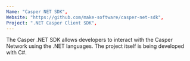 ```yaml
---
Name: "Casper NET SDK",
Website: "https://github.com/make-software/casper-net-sdk",
Project: ".NET Casper Client SDK",
---
```

<!--lang:en--> 
The Casper .NET SDK allows developers to interact with the Casper Network using the .NET languages. The project itself is being developed with C#.
<!--lang:es--] 
The Casper .NET SDK allows developers to interact with the Casper Network using the .NET languages. The project itself is being developed with C#.
<!--lang:de--] 
The Casper .NET SDK allows developers to interact with the Casper Network using the .NET languages. The project itself is being developed with C#.
<!--lang:fr--] 
The Casper .NET SDK allows developers to interact with the Casper Network using the .NET languages. The project itself is being developed with C#.
<!--lang:pl--] 
The Casper .NET SDK allows developers to interact with the Casper Network using the .NET languages. The project itself is being developed with C#.
<!--lang:uk--] 
The Casper .NET SDK allows developers to interact with the Casper Network using the .NET languages. The project itself is being developed with C#.
[!--lang:*--> 
